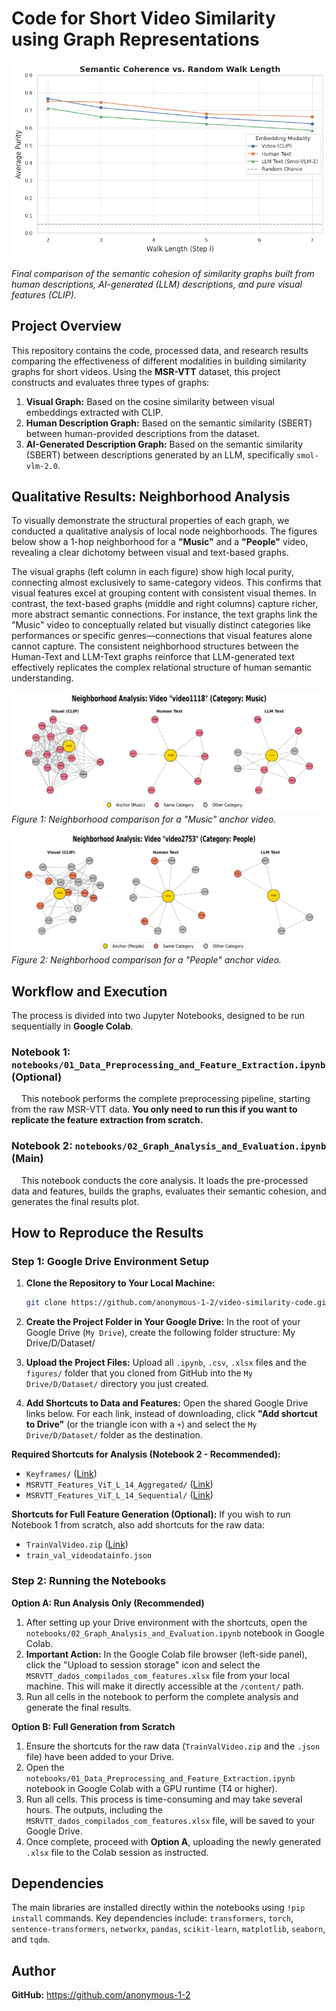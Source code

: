 # Code for Short Video Similarity using Graph Representations

![Project Banner](figures/result_graph.png)

*Final comparison of the semantic cohesion of similarity graphs built from human descriptions, AI-generated (LLM) descriptions, and pure visual features (CLIP).*

## Project Overview

This repository contains the code, processed data, and research results comparing the effectiveness of different modalities in building similarity graphs for short videos. Using the **MSR-VTT** dataset, this project constructs and evaluates three types of graphs:

1.  **Visual Graph:** Based on the cosine similarity between visual embeddings extracted with CLIP.
2.  **Human Description Graph:** Based on the semantic similarity (SBERT) between human-provided descriptions from the dataset.
3.  **AI-Generated Description Graph:** Based on the semantic similarity (SBERT) between descriptions generated by an LLM, specifically `smol-vlm-2.0`.

## Qualitative Results: Neighborhood Analysis

To visually demonstrate the structural properties of each graph, we conducted a qualitative analysis of local node neighborhoods. The figures below show a 1-hop neighborhood for a **"Music"** and a **"People"** video, revealing a clear dichotomy between visual and text-based graphs.

The visual graphs (left column in each figure) show high local purity, connecting almost exclusively to same-category videos. This confirms that visual features excel at grouping content with consistent visual themes. In contrast, the text-based graphs (middle and right columns) capture richer, more abstract semantic connections. For instance, the text graphs link the "Music" video to conceptually related but visually distinct categories like performances or specific genres—connections that visual features alone cannot capture. The consistent neighborhood structures between the Human-Text and LLM-Text graphs reinforce that LLM-generated text effectively replicates the complex relational structure of human semantic understanding.

![Music Video Neighborhood](figures/neighborhood_analysis_video1118.png)
*Figure 1: Neighborhood comparison for a "Music" anchor video.*

![People Video Neighborhood](figures/neighborhood_analysis_video2753.png)
*Figure 2: Neighborhood comparison for a "People" anchor video.*

## Workflow and Execution

The process is divided into two Jupyter Notebooks, designed to be run sequentially in **Google Colab**.

### Notebook 1: `notebooks/01_Data_Preprocessing_and_Feature_Extraction.ipynb` (Optional)

&nbsp; &nbsp; This notebook performs the complete preprocessing pipeline, starting from the raw MSR-VTT data. **You only need to run this if you want to replicate the feature extraction from scratch.**

### Notebook 2: `notebooks/02_Graph_Analysis_and_Evaluation.ipynb` (Main)

&nbsp; &nbsp; This notebook conducts the core analysis. It loads the pre-processed data and features, builds the graphs, evaluates their semantic cohesion, and generates the final results plot.

## How to Reproduce the Results

### Step 1: Google Drive Environment Setup

1.  **Clone the Repository to Your Local Machine:**
    ```bash  
    git clone https://github.com/anonymous-1-2/video-similarity-code.git

2.  **Create the Project Folder in Your Google Drive:**
    In the root of your Google Drive (`My Drive`), create the following folder structure: My Drive/D/Dataset/

3.  **Upload the Project Files:**
Upload all `.ipynb`, `.csv`, `.xlsx` files and the `figures/` folder that you cloned from GitHub into the `My Drive/D/Dataset/` directory you just created.

4.  **Add Shortcuts to Data and Features:**
Open the shared Google Drive links below. For each link, instead of downloading, click **"Add shortcut to Drive"** (or the triangle icon with a `+`) and select the `My Drive/D/Dataset/` folder as the destination.

**Required Shortcuts for Analysis (Notebook 2 - Recommended):**
*   `Keyframes/` ([Link](https://drive.google.com/drive/folders/1jiHTEsbit8o5WyVbcNYdRz3I995B8rBs?usp=sharing))
*   `MSRVTT_Features_ViT_L_14_Aggregated/` ([Link](https://drive.google.com/drive/folders/1USB4NbvxpCL_V-RFfqrClmMlPrWggvfu?usp=sharing))
*   `MSRVTT_Features_ViT_L_14_Sequential/` ([Link](https://drive.google.com/drive/folders/1TpshF89NqtFFBqb-IadriWaLu8Eyi5cL?usp=sharing))

**Shortcuts for Full Feature Generation (Optional):**
If you wish to run Notebook 1 from scratch, also add shortcuts for the raw data:
*   `TrainValVideo.zip` ([Link](https://drive.google.com/file/d/1rt4YDdhRblFvYpr3xdvHtff4-jqEWO_6/view?usp=sharing))
*   `train_val_videodatainfo.json`

### Step 2: Running the Notebooks

**Option A: Run Analysis Only (Recommended)**

1.  After setting up your Drive environment with the shortcuts, open the `notebooks/02_Graph_Analysis_and_Evaluation.ipynb` notebook in Google Colab.
2.  **Important Action:** In the Google Colab file browser (left-side panel), click the "Upload to session storage" icon and select the `MSRVTT_dados_compilados_com_features.xlsx` file from your local machine. This will make it directly accessible at the `/content/` path.
3.  Run all cells in the notebook to perform the complete analysis and generate the final results.

**Option B: Full Generation from Scratch**

1.  Ensure the shortcuts for the raw data (`TrainValVideo.zip` and the `.json` file) have been added to your Drive.
2.  Open the `notebooks/01_Data_Preprocessing_and_Feature_Extraction.ipynb` notebook in Google Colab with a GPU runtime (T4 or higher).
3.  Run all cells. This process is time-consuming and may take several hours. The outputs, including the `MSRVTT_dados_compilados_com_features.xlsx` file, will be saved to your Google Drive.
4.  Once complete, proceed with **Option A**, uploading the newly generated `.xlsx` file to the Colab session as instructed.

## Dependencies

The main libraries are installed directly within the notebooks using `!pip install` commands. Key dependencies include: `transformers`, `torch`, `sentence-transformers`, `networkx`, `pandas`, `scikit-learn`, `matplotlib`, `seaborn`, and `tqdm`.

## Author
**GitHub:** https://github.com/anonymous-1-2
